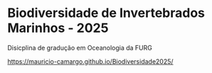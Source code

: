# Biodiversidade de Invertebrados Marinhos - 2025

Disicplina de gradução em Oceanologia da FURG

https://mauricio-camargo.github.io/Biodiversidade2025/
